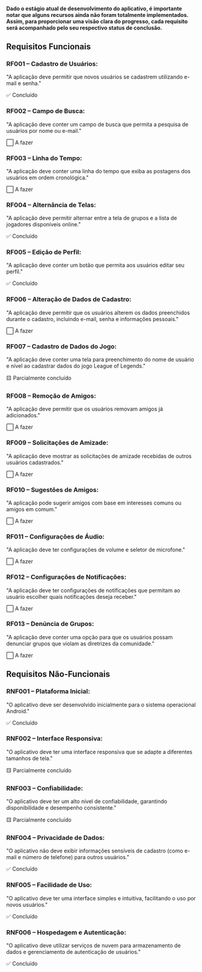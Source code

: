 #### Dado o estágio atual de desenvolvimento do aplicativo, é importante notar que alguns recursos ainda não foram totalmente implementados. Assim, para proporcionar uma visão clara do progresso, cada requisito será acompanhado pelo seu respectivo status de conclusão.

## Requisitos Funcionais

### RF001 – Cadastro de Usuários:
"A aplicação deve permitir que novos usuários se cadastrem utilizando e-mail e senha."

✅ Concluído

### RF002 – Campo de Busca:
"A aplicação deve conter um campo de busca que permita a pesquisa de usuários por nome ou e-mail."

⬜ A fazer

### RF003 – Linha do Tempo:
"A aplicação deve conter uma linha do tempo que exiba as postagens dos usuários em ordem cronológica."

⬜ A fazer

### RF004 – Alternância de Telas:
"A aplicação deve permitir alternar entre a tela de grupos e a lista de jogadores disponíveis online."

✅ Concluído

### RF005 – Edição de Perfil:
"A aplicação deve conter um botão que permita aos usuários editar seu perfil."

✅ Concluído

### RF006 – Alteração de Dados de Cadastro:
"A aplicação deve permitir que os usuários alterem os dados preenchidos durante o cadastro, incluindo e-mail, senha e informações pessoais."

⬜ A fazer

### RF007 – Cadastro de Dados do Jogo:
"A aplicação deve conter uma tela para preenchimento do nome de usuário e nível ao cadastrar dados do jogo League of Legends."

🟨 Parcialmente concluído

### RF008 – Remoção de Amigos:
"A aplicação deve permitir que os usuários removam amigos já adicionados."

⬜ A fazer

### RF009 – Solicitações de Amizade:
"A aplicação deve mostrar as solicitações de amizade recebidas de outros usuários cadastrados."

⬜ A fazer

### RF010 – Sugestões de Amigos:
"A aplicação pode sugerir amigos com base em interesses comuns ou amigos em comum."

⬜ A fazer

### RF011 – Configurações de Áudio:
"A aplicação deve ter configurações de volume e seletor de microfone."

⬜ A fazer

### RF012 – Configurações de Notificações:
"A aplicação deve ter configurações de notificações que permitam ao usuário escolher quais notificações deseja receber."

⬜ A fazer

### RF013 – Denúncia de Grupos:
"A aplicação deve conter uma opção para que os usuários possam denunciar grupos que violam as diretrizes da comunidade."

⬜ A fazer

## Requisitos Não-Funcionais

### RNF001 – Plataforma Inicial:
"O aplicativo deve ser desenvolvido inicialmente para o sistema operacional Android."

✅ Concluído

### RNF002 – Interface Responsiva:
"O aplicativo deve ter uma interface responsiva que se adapte a diferentes tamanhos de tela."

🟨 Parcialmente concluído

### RNF003 – Confiabilidade:
"O aplicativo deve ter um alto nível de confiabilidade, garantindo disponibilidade e desempenho consistente."

🟨 Parcialmente concluído

### RNF004 – Privacidade de Dados:
"O aplicativo não deve exibir informações sensíveis de cadastro (como e-mail e número de telefone) para outros usuários."

✅ Concluído

### RNF005 – Facilidade de Uso:
"O aplicativo deve ter uma interface simples e intuitiva, facilitando o uso por novos usuários."

✅ Concluído

### RNF006 – Hospedagem e Autenticação:
"O aplicativo deve utilizar serviços de nuvem para armazenamento de dados e gerenciamento de autenticação de usuários."

✅ Concluído
